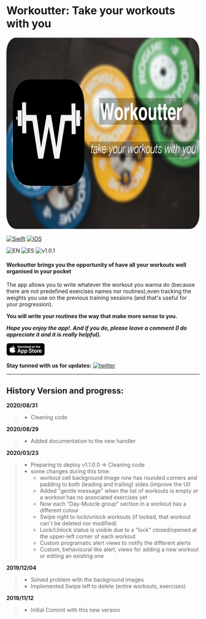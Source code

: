 # Workoutter: Take your workouts with you 

<!-- 
![gif light](/Assets/Gif/iPhoneXR-light.gif)
![gif dark](/Assets/Gif/iPhoneXR-dark.gif)
-->

<p align="center"> <!-- using the assets directory -->
  <img src="/Assets/Workoutter-banner.png" height="500"/>
</p>


[![Swift](https://img.shields.io/badge/Swift-5.0-orange.svg?longCache=true&style=flat&logo=swift)](https://www.swift.org)
[![iOS](https://img.shields.io/badge/iOS-13.0+-lightgrey.svg?longCache=true&?style=plastic&logo=apple)](https://developer.apple.com/ios/)


![EN](https://img.shields.io/badge/Localizable-es-blue.svg?longCache=true&style=flat)
![ES](https://img.shields.io/badge/Localizable-en-blue.svg?longCache=true&style=flat)
![v1.0.1](https://img.shields.io/badge/AppleStore-v1.1.0-brightgreen.svg?longCache=true&style=flat)


#### Workoutter brings you the opportunity of have all your workouts well organised in your pocket

The app allows you to write whatever the workout you wanna do (because there are not predefined exercises names nor routines),even tracking the weights you use on the previous training sessions (and that's useful for your progression).  

**You will write your routines the way that make more sense to you.**



***Hope you enjoy the app!. And if you do, please leave a comment (I do appreciate it and it is really helpful).***

[![AppleBadgeBlackEN](/Assets/AppleStoreBlackEN.png)](https://apple.co/3jRYYDT)  


**Stay tunned with us for updates:**
[![twitter](https://img.shields.io/badge/-@AWorkoutterApp-00ACEE.svg?style=social&logo=twitter)](https://twitter.com/WorkoutterA)  

--- 

## History Version and progress:
**2020/08/31**
>- Cleaning code


**2020/08/29**
> - Added documentation to the new handler


**2020/03/23**
> - Preparing to deploy v1.1.0.0 => Cleaning code
> - some changes during this time:
>   - workout cell background image now has rounded corners and padding to both (leading and trailing) sides (improve the UI)
>   - Added "gentle message" when the list of workouts is empty or a workout has no associated exercises yet
>   - Now each "Day-Muscle group" section in a workout has a different colour
>   - Swipe right to lock/unlock workouts (if locked, that workout can´t be deleted nor modified)
>   - Lock/Unlock status is visible due to a "lock" closed/opened at the upper-left corner of each workout
>   - Custom programatic alert views to notify the different alerts
>   - Custom, behavioural like alert, views for adding a new workout or editing an existing one

**2019/12/04**
>- Solved problem with the background images
>- Implemented Swipe left to delete (entire workouts, exercises)

**2019/11/12**
>- Initial Commit with this new version

